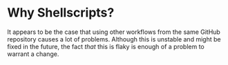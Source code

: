 # Why Shellscripts?

It appears to be the case that using other workflows from the same GitHub repository causes a lot of problems. Although this is unstable and might be fixed in the future, the fact _that_ this is flaky is enough of a problem to warrant a change.
